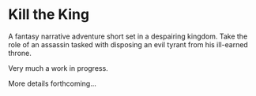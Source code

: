# Kill the King
A fantasy narrative adventure short set in a despairing kingdom. Take the role of an assassin tasked with disposing an evil tyrant from his ill-earned throne.

Very much a work in progress.

More details forthcoming...
